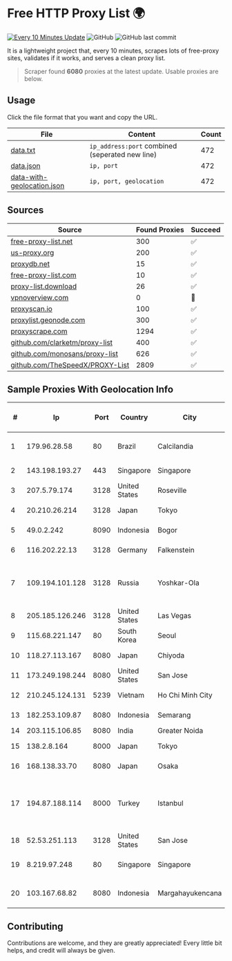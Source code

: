 
# Free HTTP Proxy List 🌍

[![Every 10 Minutes Update](https://github.com/mertguvencli/http-proxy-list/actions/workflows/main.yml/badge.svg?branch=main)](https://github.com/mertguvencli/http-proxy-list/actions/workflows/main.yml)
![GitHub](https://img.shields.io/github/license/mertguvencli/http-proxy-list)
![GitHub last commit](https://img.shields.io/github/last-commit/mertguvencli/http-proxy-list)

It is a lightweight project that, every 10 minutes, scrapes lots of free-proxy sites, validates if it works, and serves a clean proxy list.


> Scraper found **6080** proxies at the latest update. Usable proxies are below.

## Usage

Click the file format that you want and copy the URL.


|File|Content|Count|
|----|-------|-----|
|[data.txt](https://raw.githubusercontent.com/mertguvencli/http-proxy-list/main/proxy-list/data.txt)|`ip_address:port` combined (seperated new line)|472|
|[data.json](https://raw.githubusercontent.com/mertguvencli/http-proxy-list/main/proxy-list/data.json)|`ip, port`|472|
|[data-with-geolocation.json](https://raw.githubusercontent.com/mertguvencli/http-proxy-list/main/proxy-list/data-with-geolocation.json)|`ip, port, geolocation`|472|

## Sources

|Source|Found Proxies|Succeed|
|------|-------------|-------|
|[free-proxy-list.net](https://free-proxy-list.net)|300|✅|
|[us-proxy.org](https://www.us-proxy.org)|200|✅|
|[proxydb.net](http://proxydb.net)|15|✅|
|[free-proxy-list.com](https://free-proxy-list.com/?page=&port=&type%5B%5D=http&type%5B%5D=https&up_time=0&search=Search)|10|✅|
|[proxy-list.download](https://www.proxy-list.download/HTTP)|26|✅|
|[vpnoverview.com](https://vpnoverview.com/privacy/anonymous-browsing/free-proxy-servers)|0|🚫|
|[proxyscan.io](https://www.proxyscan.io)|100|✅|
|[proxylist.geonode.com](https://proxylist.geonode.com/api/proxy-list?limit=300&page=1&sort_by=lastChecked&sort_type=desc&protocols=http,https)|300|✅|
|[proxyscrape.com](https://api.proxyscrape.com/v2/?request=displayproxies&protocol=http&timeout=10000&country=all&ssl=all&anonymity=all)|1294|✅|
|[github.com/clarketm/proxy-list](https://raw.githubusercontent.com/clarketm/proxy-list/master/proxy-list-raw.txt)|400|✅|
|[github.com/monosans/proxy-list](https://raw.githubusercontent.com/monosans/proxy-list/main/proxies/http.txt)|626|✅|
|[github.com/TheSpeedX/PROXY-List](https://raw.githubusercontent.com/TheSpeedX/PROXY-List/master/http.txt)|2809|✅|


## Sample Proxies With Geolocation Info

|#|Ip|Port|Country|City|Internet Service Provider|
|-|--|----|-------|----|-------------------------|
|1|179.96.28.58|80|Brazil|Calcilandia|G8 NETWORKS LTDA|
|2|143.198.193.27|443|Singapore|Singapore|DigitalOcean, LLC|
|3|207.5.79.174|3128|United States|Roseville|Network Innovations|
|4|20.210.26.214|3128|Japan|Tokyo|Microsoft Corporation|
|5|49.0.2.242|8090|Indonesia|Bogor|PT Usaha Adi Sanggoro|
|6|116.202.22.13|3128|Germany|Falkenstein|Hetzner Online GmbH|
|7|109.194.101.128|3128|Russia|Yoshkar-Ola|CJSC "ER-Telecom Holding" Yoshkar-Ola branch|
|8|205.185.126.246|3128|United States|Las Vegas|FranTech Solutions|
|9|115.68.221.147|80|South Korea|Seoul|SMILESERV|
|10|118.27.113.167|8080|Japan|Chiyoda|GMO Internet, Inc.|
|11|173.249.198.244|8080|United States|San Jose|tzulo, inc.|
|12|210.245.124.131|5239|Vietnam|Ho Chi Minh City|FPT Telecom Company|
|13|182.253.109.87|8080|Indonesia|Semarang|Biznet Metronet|
|14|203.115.106.85|8080|India|Greater Noida|PRIMENET|
|15|138.2.8.164|8000|Japan|Tokyo|Oracle Corporation|
|16|168.138.33.70|8080|Japan|Osaka|Oracle Corporation|
|17|194.87.188.114|8000|Turkey|Istanbul|Kadir Huseyin Tezcan Nosspeed Internet Teknolojileri|
|18|52.53.251.113|3128|United States|San Jose|Amazon.com, Inc.|
|19|8.219.97.248|80|Singapore|Singapore|Alibaba (US) Technology Co., Ltd.|
|20|103.167.68.82|8080|Indonesia|Margahayukencana|PT Kataji Nukami Indonesia|



## Contributing

Contributions are welcome, and they are greatly appreciated! Every
little bit helps, and credit will always be given.

